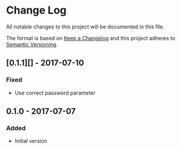 # Change Log
All notable changes to this project will be documented in this file.

The format is based on [Keep a Changelog](http://keepachangelog.com/)
and this project adheres to [Semantic Versioning](http://semver.org/).

## [0.1.1][] - 2017-07-10
### Fixed
-   Use correct password parameter

## 0.1.0 - 2017-07-07
### Added
-   Initial version

